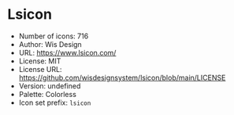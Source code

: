 # Lsicon

- Number of icons: 716
- Author: Wis Design
- URL: https://www.lsicon.com/
- License: MIT
- License URL: https://github.com/wisdesignsystem/lsicon/blob/main/LICENSE
- Version: undefined
- Palette: Colorless
- Icon set prefix: `lsicon`
